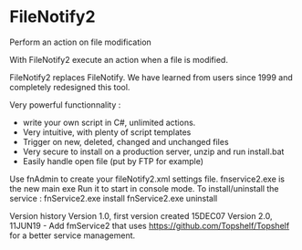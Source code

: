 # FileNotify2
Perform an action on file modification


With FileNotify2 execute an action when a file is modified.

FileNotify2 replaces FileNotify. We have learned from users since 1999 and completely redesigned this tool.

Very powerful functionnality : 
* write your own script in C#, unlimited actions.
* Very intuitive,  with plenty of script templates
* Trigger on new, deleted, changed and unchanged files
* Very secure to install on a production server, unzip and run install.bat
* Easily handle open file (put by FTP for example)

Use fnAdmin to create your fileNotify2.xml settings file.
fnservice2.exe is the new main exe
Run it to start in console mode.
To install/uninstall the service :
fnService2.exe install
fnService2.exe uninstall

Version history
Version 1.0, first version created 15DEC07
Version 2.0, 11JUN19 - Add fmService2 that uses https://github.com/Topshelf/Topshelf for a better service management.
